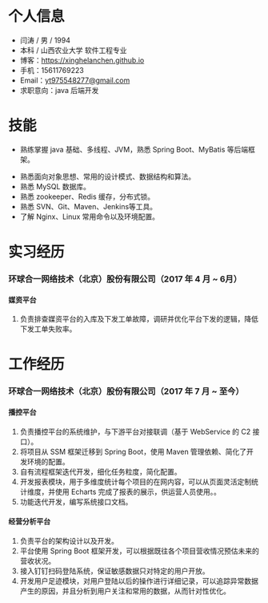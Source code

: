 # 个人信息

* 闫涛 / 男 / 1994
* 本科 / 山西农业大学 软件工程专业
* 博客：https://xinghelanchen.github.io
* 手机：15611769223
* Email：yt975548277@gmail.com
* 求职意向：java 后端开发

# 技能

* 熟练掌握 java 基础、多线程、JVM，熟悉 Spring Boot、MyBatis 等后端框架。

- 熟悉面向对象思想、常用的设计模式、数据结构和算法。
- 熟悉 MySQL 数据库。
- 熟悉 zookeeper、Redis 缓存，分布式锁。
- 熟悉 SVN、Git、Maven、Jenkins等工具。
- 了解 Nginx、Linux 常用命令以及环境配置。

# 实习经历

### 环球合一网络技术（北京）股份有限公司（2017 年 4 月 ~ 6月）

#### 媒资平台

1. 负责排查媒资平台的入库及下发工单故障，调研并优化平台下发的逻辑，降低下发工单失败率。

# 工作经历

### 环球合一网络技术（北京）股份有限公司（2017 年 7 月 ~ 至今）

#### 播控平台

1. 负责播控平台的系统维护，与下游平台对接联调（基于 WebService 的 C2 接口）。
2. 将项目从 SSM 框架迁移到 Spring Boot，使用 Maven 管理依赖、简化了开发环境的配置。
3. 自有流程框架迭代开发，细化任务粒度，简化配置。
4. 开发报表模块，用于多维度统计每个项目的在网内容，可以从页面灵活定制统计维度，并使用 Echarts 完成了报表的展示，供运营人员使用。。
5. 功能迭代开发，编写系统接口文档。

#### 经营分析平台

1. 负责平台的架构设计以及开发。
2. 平台使用 Spring Boot 框架开发，可以根据既往各个项目营收情况预估未来的营收状况。
3. 接入钉钉扫码登陆系统，保证敏感数据只对特定的用户开放。
4. 开发用户足迹模块，对用户登陆以后的操作进行详细记录，可以追踪异常数据产生的原因，并且分析到用户关注和常用的数据，从而针对性优化。
